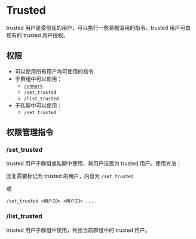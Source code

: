 # Trusted

trusted 用户是受信任的用户，可以执行一些易被滥用的指令。trusted 用户可由现有的 trusted 用户授权。

## 权限

* 可以使用所有用户均可使用的指令
* 于群组中可以使用：
    * [`/unmark`](mark.md)
    * `/set_trusted`
    * `/list_trusted`
* 于私聊中可以使用：
    * `/set_trusted`

## 权限管理指令

### /set_trusted

trusted 用户于群组或私聊中使用，将用户设置为 trusted 用户。使用方法：

回复需要标记为 trusted 的用户，内容为 `/set_trusted`

或

```
/set_trusted <用户ID> <用户ID> ...
```

### /list_trusted

trusted 用户于群组中使用，列出当前群组中的 trusted 用户。
